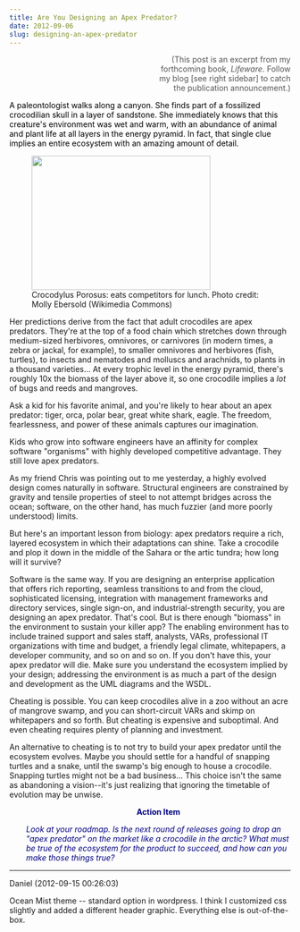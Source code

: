 ```yaml
---
title: Are You Designing an Apex Predator?
date: 2012-09-06
slug: designing-an-apex-predator
---
```


<p style="text-align:right;margin-left:250px;"><span style="color:#555555;">(This post is an excerpt from my forthcoming book, <em>Lifeware</em>. Follow my blog [see right sidebar] to catch the publication announcement.)</span></p>
<p style="text-align:left;"><span style="color:#000000;">A paleontologist walks along a canyon. She finds part of a fossilized crocodilian skull in a layer of sandstone. She immediately knows that this creature's environment was wet and warm, with an abundance of animal and plant life at all layers in the energy pyramid. In fact, that single clue implies an entire ecosystem with an amazing amount of detail.</span></p>


<figure><img src="http://upload.wikimedia.org/wikipedia/commons/thumb/4/43/SaltwaterCrocodile%28%27Maximo%27%29.jpg/320px-SaltwaterCrocodile%28%27Maximo%27%29.jpg" alt="" width="320" height="240" /><figcaption>Crocodylus Porosus: eats competitors for lunch. Photo credit: Molly Ebersold (Wikimedia Commons)</figcaption></figure>
<p style="text-align:left;">Her predictions derive from the fact that adult crocodiles are apex predators. They're at the top of a food chain which stretches down through medium-sized herbivores, omnivores, or carnivores (in modern times, a zebra or jackal, for example), to smaller omnivores and herbivores (fish, turtles), to insects and nematodes and molluscs and arachnids, to plants in a thousand varieties... At every trophic level in the energy pyramid, there's roughly 10x the biomass of the layer above it, so one crocodile implies a <em>lot</em> of bugs and reeds and mangroves.</p>
<p style="text-align:left;">Ask a kid for his favorite animal, and you're likely to hear about an apex predator: tiger, orca, polar bear, great white shark, eagle. The freedom, fearlessness, and power of these animals captures our imagination.</p>
<p style="text-align:left;">Kids who grow into software engineers have an affinity for complex software "organisms" with highly developed competitive advantage. They still love apex predators.</p>
<p style="text-align:left;">As my friend Chris was pointing out to me yesterday, a highly evolved design comes naturally in software. Structural engineers are constrained by gravity and tensile properties of steel to not attempt bridges across the ocean; software, on the other hand, has much fuzzier (and more poorly understood) limits.</p>
<p style="text-align:left;">But here's an important lesson from biology: apex predators require a rich, layered ecosystem in which their adaptations can shine. Take a crocodile and plop it down in the middle of the Sahara or the artic tundra; how long will it survive?</p>
<p style="text-align:left;">Software is the same way. If you are designing an enterprise application that offers rich reporting, seamless transitions to and from the cloud, sophisticated licensing, integration with management frameworks and directory services, single sign-on, and industrial-strength security, you are designing an apex predator. That's cool. But is there enough "biomass" in the environment to sustain your killer app? The enabling environment has to include trained support and sales staff, analysts, VARs, professional IT organizations with time and budget, a friendly legal climate, whitepapers, a developer community, and so on and so on. If you don't have this, your apex predator will die. Make sure you understand the ecosystem implied by your design; addressing the environment is as much a part of the design and development as the UML diagrams and the WSDL.</p>
<p style="text-align:left;">Cheating is possible. You can keep crocodiles alive in a zoo without an acre of mangrove swamp, and you can short-circuit VARs and skimp on whitepapers and so forth. But cheating is expensive and suboptimal. And even cheating requires plenty of planning and investment.</p>
<p style="text-align:left;">An alternative to cheating is to not try to build your apex predator until the ecosystem evolves. Maybe you should settle for a handful of snapping turtles and a snake, until the swamp's big enough to house a crocodile. Snapping turtles might not be a bad business... This choice isn't the same as abandoning a vision--it's just realizing that ignoring the timetable of evolution may be unwise.</p>
<p style="padding-left:30px;text-align:center;"><strong><span style="color:#000080;">Action Item</span></strong></p>
<p style="text-align:left;padding-left:30px;"><em><span style="color:#000080;">Look at your roadmap. Is the next round of releases going to drop an "apex predator" on the market like a crocodile in the arctic? What must be true of the ecosystem for the product to succeed, and how can you make those things true?</span></em></p>
<p style="text-align:left;"></p>

---

Daniel (2012-09-15 00:26:03)

Ocean Mist theme -- standard option in wordpress. I think I customized css slightly and added a different header graphic. Everything else is out-of-the-box.

